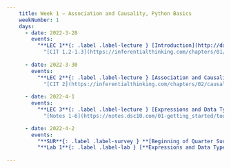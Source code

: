 ```yaml
---
    title: Week 1 – Association and Causality, Python Basics
    weekNumber: 1
    days:
      - date: 2022-3-28
        events:
          "**LEC 1**{: .label .label-lecture } [Introduction](http://datahub.ucsd.edu/user-redirect/git-sync?repo=https://github.com/dsc-courses/dsc10-2022-sp&subPath=lectures/lec01/lecture01.ipynb) ":
            "[CIT 1.2-1.3](https://inferentialthinking.com/chapters/01/2/why-data-science.html)"
                
      - date: 2022-3-30
        events:
          "**LEC 2**{: .label .label-lecture } [Association and Causality](http://datahub.ucsd.edu/user-redirect/git-sync?repo=https://github.com/dsc-courses/dsc10-2022-sp&subPath=lectures/lec02/lecture02.ipynb) ":
            "[CIT 2](https://inferentialthinking.com/chapters/02/causality-and-experiments.html)"
                
      - date: 2022-4-1
        events:
          "**LEC 3**{: .label .label-lecture } [Expressions and Data Types]((http://datahub.ucsd.edu/user-redirect/git-sync?repo=https://github.com/dsc-courses/dsc10-2022-sp&subPath=lectures/lec03/lecture03.ipynb)) ":
            "[Notes 1-6](https://notes.dsc10.com/01-getting_started/tools.html)"

      - date: 2022-4-2
        events:
          "**SUR**{: .label .label-survey } **[Beginning of Quarter Survey](https://docs.google.com/forms/d/e/1FAIpQLSfD3rsflNNpMQuL3CZYTEieUA-aIp8zP-3IZS0X-8jWGvkjUg/viewform?usp=sf_link) (due 11:59pm)**":         
          "**Lab 1**{: .label .label-lab } [**Expressions and Data Types (due 11:59pm)**](http://datahub.ucsd.edu/user-redirect/git-sync?repo=https://github.com/dsc-courses/dsc10-2022-sp&subPath=labs/01-python_basics/lab.ipynb)":
       
---
```

